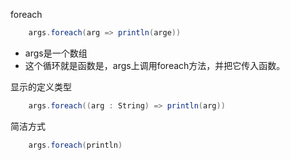 foreach
```scala
	args.foreach(arg => println(arge))
```
* args是一个数组
* 这个循环就是函数是，args上调用foreach方法，并把它传入函数。

显示的定义类型
```scala
	args.foreach((arg : String) => println(arg))
```

简洁方式
```scala
	args.foreach(println)
```
